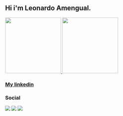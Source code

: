 ## Hi i'm Leonardo Amengual.
 <div>
  <a href="https://github.com/Leonardo-Amengual">
  <img height="180em" src="https://github-readme-stats.vercel.app/api?username=Leonardo-Amengual&show_icons=true&theme=dark&include_all_commits=true&count_private=true"/>
  <img height="180em" src="https://github-readme-stats.vercel.app/api/top-langs/?username=Leonardo-Amengual&layout=compact&langs_count=15&theme=dark"/>
 </a>
</div>
 
 ### [My linkedin](https://www.linkedin.com/in/leonardo-amengual-049562205/)
  
  ### Social
 <div>
   <a href="https://instagram.com/leonrdo_amengual" target="_blank"><img src="https://img.icons8.com/fluency/48/000000/instagram-new.png"/></a>
  <a href = "Leonardo.amengual@outlook.com"><img src="https://img.icons8.com/fluency/48/000000/gmail.png"/></a>
  <a href="https://www.linkedin.com/in/leonardo-amengual-049562205/" target="_blank"><img src="https://img.icons8.com/fluency/48/000000/linkedin.png"/></a> 
 </div>
